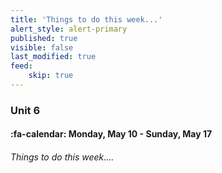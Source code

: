 ```yaml
---
title: 'Things to do this week...'
alert_style: alert-primary
published: true
visible: false
last_modified: true
feed:
    skip: true
---
```


### Unit 6
#### :fa-calendar: Monday, May 10 - Sunday, May 17
###### Things to do this week....
